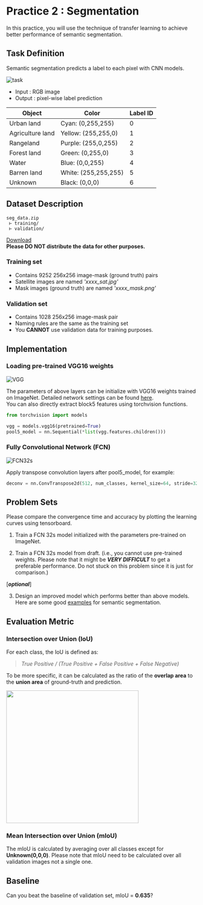 Practice 2 : Segmentation
===
In this practice, you will use the technique of transfer learning to achieve better performance of semantic segmentation.

## Task Definition
Semantic segmentation predicts a label to each pixel with CNN models.

![task](https://i.imgur.com/feD4Hv2.png)

* Input : RGB image
* Output : pixel-wise label prediction


| Object | Color | Label ID |
| -------- | -------- | -------- |
| Urban land | Cyan: (0,255,255) | 0    |
| Agriculture land | Yellow: (255,255,0) | 1    |
| Rangeland | Purple: (255,0,255) | 2    |
| Forest land  | Green: (0,255,0) | 3    |
| Water | Blue: (0,0,255) | 4    |
| Barren land | White: (255,255,255) | 5    |
| Unknown | Black: (0,0,0) | 6    |

## Dataset Description
```
seg_data.zip
 ⊢ training/
 ⊢ validation/
```

[Download](https://drive.google.com/file/d/11UOONxz2djoeKbEGeh7ihxw3W3YCoTrq/view?usp=sharing)  
**Please DO NOT distribute the data for other purposes.**

### Training set
* Contains 9252 256x256 image-mask (ground truth) pairs
* Satellite images are named *'xxxx_sat.jpg'*
* Mask images (ground truth) are named *'xxxx_mask.png'*

### Validation set
* Contains 1028 256x256 image-mask pair
* Naming rules are the same as the training set
* You **CANNOT** use validation data for training purposes.

## Implementation

### Loading pre-trained VGG16 weights
![VGG](https://i.imgur.com/RQadXlb.png)

The parameters of above layers can be initialize with VGG16 weights trained on ImageNet. Detailed network settings can be found [here](https://github.com/meetshah1995/pytorch-semseg/blob/master/ptsemseg/models/fcn.py).  
You can also directly extract block5 features using torchvision functions.

```python
from torchvision import models

vgg = models.vgg16(pretrained=True)
pool5_model = nn.Sequential(*list(vgg.features.children()))
```

### Fully Convolutional Network (FCN)
![FCN32s](https://i.imgur.com/lH1u07f.png)

Apply transpose convolution layers after pool5_model, for example:
```python
deconv = nn.ConvTranspose2d(512, num_classes, kernel_size=64, stride=32, bias=False)
```

## Problem Sets
Please compare the convergence time and accuracy by plotting the learning curves using tensorboard.

1. Train a FCN 32s model initialized with the parameters pre-trained on ImageNet.

2. Train a FCN 32s model from draft. (i.e., you cannot use pre-trained weights. Please note that it might be ***VERY DIFFICULT*** to get a preferable performance. Do not stuck on this problem since it is just for comparison.)


[***optional***]

3. Design an improved model which performs better than above models. Here are some good [examples](https://meetshah1995.github.io/semantic-segmentation/deep-learning/pytorch/visdom/2017/06/01/semantic-segmentation-over-the-years.html) for semantic segmentation.


## Evaluation Metric

### Intersection over Union (IoU)
For each class, the IoU is defined as: 
> *True Positive / (True Positive + False Positive + False Negative)*

To be more specific, it can be calculated as the ratio of the **overlap area** to the **union area** of ground-truth and prediction.

<img src="https://i.imgur.com/zhCdhwG.png" height="350">

### Mean Intersection over Union (mIoU)
The mIoU is calculated by averaging over all classes except for **Unknown(0,0,0)**. Please note that mIoU need to be calculated over all validation images not a single one.

## Baseline
Can you beat the baseline of validation set, mIoU = **0.635**?